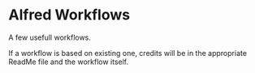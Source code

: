 Alfred Workflows
================

A few usefull workflows.

If a workflow is based on existing one, credits will be in the appropriate ReadMe file and the workflow itself.
